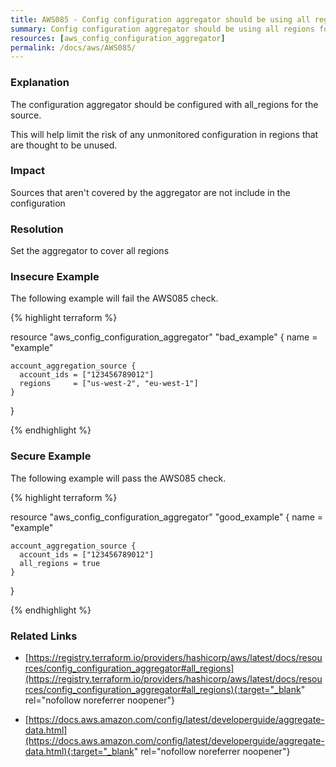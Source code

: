 ```yaml
---
title: AWS085 - Config configuration aggregator should be using all regions for source
summary: Config configuration aggregator should be using all regions for source 
resources: [aws_config_configuration_aggregator] 
permalink: /docs/aws/AWS085/
---
```

### Explanation


The configuration aggregator should be configured with all_regions for the source. 

This will help limit the risk of any unmonitored configuration in regions that are thought to be unused.


### Impact
Sources that aren't covered by the aggregator are not include in the configuration

### Resolution
Set the aggregator to cover all regions



### Insecure Example

The following example will fail the AWS085 check.

{% highlight terraform %}

resource "aws_config_configuration_aggregator" "bad_example" {
	name = "example"
	  
	account_aggregation_source {
	  account_ids = ["123456789012"]
	  regions     = ["us-west-2", "eu-west-1"]
	}
}

{% endhighlight %}



### Secure Example

The following example will pass the AWS085 check.

{% highlight terraform %}

resource "aws_config_configuration_aggregator" "good_example" {
	name = "example"
	  
	account_aggregation_source {
	  account_ids = ["123456789012"]
	  all_regions = true
	}
}

{% endhighlight %}



### Related Links


- [https://registry.terraform.io/providers/hashicorp/aws/latest/docs/resources/config_configuration_aggregator#all_regions](https://registry.terraform.io/providers/hashicorp/aws/latest/docs/resources/config_configuration_aggregator#all_regions){:target="_blank" rel="nofollow noreferrer noopener"}

- [https://docs.aws.amazon.com/config/latest/developerguide/aggregate-data.html](https://docs.aws.amazon.com/config/latest/developerguide/aggregate-data.html){:target="_blank" rel="nofollow noreferrer noopener"}


